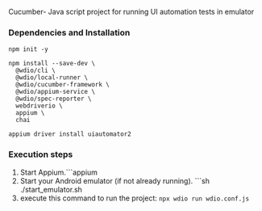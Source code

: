Cucumber- Java script project for running UI automation tests in emulator

### Dependencies and Installation
```
npm init -y

npm install --save-dev \
  @wdio/cli \
  @wdio/local-runner \
  @wdio/cucumber-framework \
  @wdio/appium-service \
  @wdio/spec-reporter \
  webdriverio \
  appium \
  chai

appium driver install uiautomator2

```

### Execution steps
1. Start Appium.```appium
2. Start your Android emulator (if not already running). ```sh ./start_emulator.sh
3. execute this command to run the project: ```npx wdio run wdio.conf.js```
